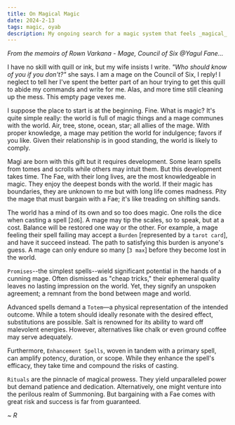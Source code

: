 ```yaml
---
title: On Magical Magic
date: 2024-2-13
tags: magic, oyab
description: My ongoing search for a magic system that feels _magical_...
---
```


_From the memoirs of Rown Varkana - Mage, Council of Six @Yagul Fane..._

I have no skill with quill or ink, but my wife insists I write. _"Who should know of you if you don't?"_ she says. I am a mage on the Council of Six, I reply! I neglect to tell her I've spent the better part of an hour trying to get this quill to abide my commands and write for me. Alas, and more time still cleaning up the mess. This empty page vexes me.

I suppose the place to start is at the beginning. Fine. What is magic? It's quite simple really: the world is full of magic things and a mage communes with the world. Air, tree, stone, ocean, star; all allies of the mage. With proper knowledge, a mage may petition the world for indulgence; favors if you like. Given their relationship is in good standing, the world is likely to comply.

Magi are born with this gift but it requires development. Some learn spells from tomes and scrolls while others may intuit them. But this development takes time. The Fae, with their long lives, are the most knowledgeable in magic. They enjoy the deepest bonds with the world. If their magic has boundaries, they are unknown to me but with long life comes madness. Pity the mage that must bargain with a Fae; it's like treading on shifting sands.

The world has a mind of its own and so too does magic. One rolls the dice when casting a spell [`2d6`]. A mage may tip the scales, so to speak, but at a cost. Balance will be restored one way or the other. For example, a mage feeling their spell failing may accept a `Burden` [represented by a `tarot card`], and have it succeed instead. The path to satisfying this burden is anyone's guess. A mage can only endure so many [`3 max`] before they become lost in the world.

`Promises`--the simplest spells--wield significant potential in the hands of a cunning mage. Often dismissed as "cheap tricks," their ephemeral quality leaves no lasting impression on the world. Yet, they signify an unspoken agreement; a remnant from the bond between mage and world.

Advanced spells demand a `Totem`—a physical representation of the intended outcome. While a totem should ideally resonate with the desired effect, substitutions are possible. Salt is renowned for its ability to ward off malevolent energies. However, alternatives like chalk or even ground coffee may serve adequately.

Furthermore, `Enhancement Spells`, woven in tandem with a primary spell, can amplify potency, duration, or scope. While they enhance the spell's efficacy, they take time and compound the risks of casting.

`Rituals` are the pinnacle of magical prowess. They yield unparalleled power but demand patience and dedication. Alternatively, one might venture into the perilous realm of Summoning. But bargaining with a Fae comes with great risk and success is far from guaranteed.

_~ R_